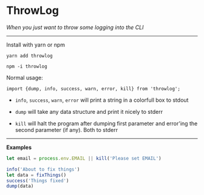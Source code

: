 # ThrowLog

_When you just want to throw some logging into the CLI_

----

Install with yarn or npm

    yarn add throwlog
    
    npm -i throwlog
    
Normal usage:

    import {dump, info, success, warn, error, kill} from 'throwlog';

- `info`, `success`, `warn`, `error` will print a string in a colorfull box to stdout

- `dump` will take any data structure and print it nicely to stderr

- `kill` will halt the program after dumping first parameter and error'ing the second parameter (if any). Both to stderr

----


**Examples**

```js
let email = process.env.EMAIL || kill('Please set EMAIL')
```

```js
info('About to fix things')
let data = fixThings()
success('Things fixed')
dump(data)
```
    